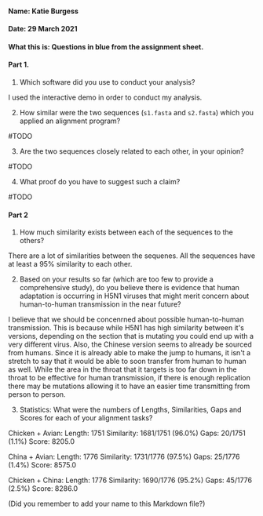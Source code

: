 #### Name: Katie Burgess
#### Date: 29 March 2021
#### What this is: Questions in blue from the assignment sheet.

#### Part 1.


 1. Which software did you use to conduct your analysis?

I used the interactive demo in order to conduct my analysis.

 2. How similar were the two sequences (`s1.fasta` and `s2.fasta`) which you applied an alignment program?

 #TODO


 3. Are the two sequences closely related to each other, in your opinion?

 #TODO


 4. What proof do you have to suggest such a claim?


 #TODO




#### Part 2
 1. How much similarity exists between each of the sequences to the others?

There are a lot of similarities between the sequenes. All the sequences have at least a 95% similarity to each other.


 2. Based on your results so far (which are too few to provide a comprehensive study), do you believe there is evidence that human adaptation is occurring in H5N1 viruses that might merit concern about human-to-human transmission in the near future?


I believe that we should be concenrned about possible human-to-human transmission. This is because while H5N1 has high similarity between it's versions, depending on the section that is mutating you could end up with a very different virus. Also, the Chinese version seems to already be sourced from humans. Since it is already able to make the jump to humans, it isn't a stretch to say that it would be able to soon transfer from human to human as well. While the area in the throat that it targets is too far down in the throat to be effective for human transmission, if there is enough replication there may be mutations allowing it to have an easier time transmitting from person to person.

 3. Statistics: What were the numbers of Lengths, Similarities, Gaps and Scores for each of your alignment tasks?

Chicken + Avian:
Length: 1751
Similarity: 1681/1751 (96.0%)
Gaps: 20/1751 (1.1%)
Score: 8205.0

China + Avian:
Length: 1776
Similarity: 1731/1776 (97.5%)
Gaps: 25/1776 (1.4%)
Score: 8575.0

Chicken + China:
Length: 1776
Similarity: 1690/1776 (95.2%)
Gaps: 45/1776 (2.5%)
Score: 8286.0


(Did you remember to add your name to this Markdown file?)

